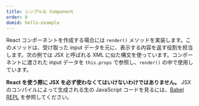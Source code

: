 ```yaml
---
title: シンプルな Component
order: 0
domid: hello-example
---
```


React コンポーネントを作成する場合には `render()` メソッドを実装します。このメソッドは、受け取った input データを元に、表示する内容を返す役割を担当します。次の例では JSX と呼ばれる XML に似た構文を使っています。コンポーネントに渡された input データを `this.props` で参照し、`render()` の中で使用しています。

**React を使う際に JSX を必ず使わなくてはいけないわけではありません。** JSX のコンパイルによって生成される生の JavaScript コードを見るには、[Babel REPL](babel://es5-syntax-example) を参照してください。
